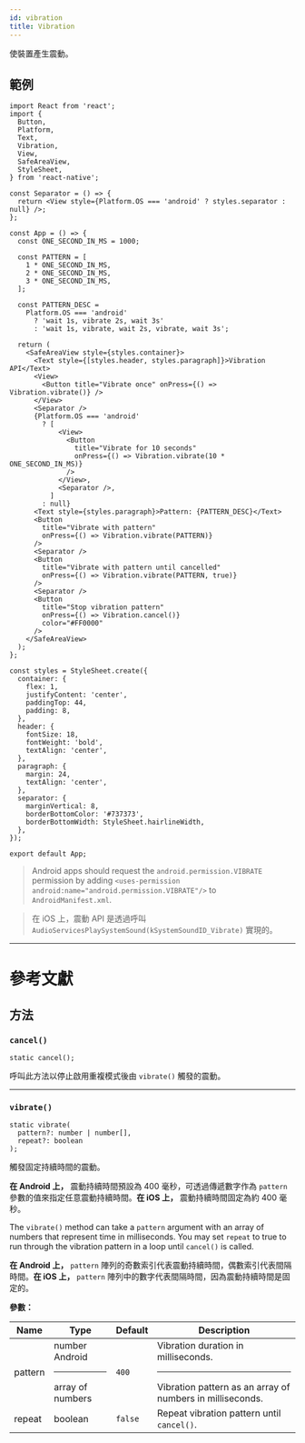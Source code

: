 ```yaml
---
id: vibration
title: Vibration
---
```


使裝置產生震動。

## 範例

```SnackPlayer name=Vibration&supportedPlatforms=ios,android
import React from 'react';
import {
  Button,
  Platform,
  Text,
  Vibration,
  View,
  SafeAreaView,
  StyleSheet,
} from 'react-native';

const Separator = () => {
  return <View style={Platform.OS === 'android' ? styles.separator : null} />;
};

const App = () => {
  const ONE_SECOND_IN_MS = 1000;

  const PATTERN = [
    1 * ONE_SECOND_IN_MS,
    2 * ONE_SECOND_IN_MS,
    3 * ONE_SECOND_IN_MS,
  ];

  const PATTERN_DESC =
    Platform.OS === 'android'
      ? 'wait 1s, vibrate 2s, wait 3s'
      : 'wait 1s, vibrate, wait 2s, vibrate, wait 3s';

  return (
    <SafeAreaView style={styles.container}>
      <Text style={[styles.header, styles.paragraph]}>Vibration API</Text>
      <View>
        <Button title="Vibrate once" onPress={() => Vibration.vibrate()} />
      </View>
      <Separator />
      {Platform.OS === 'android'
        ? [
            <View>
              <Button
                title="Vibrate for 10 seconds"
                onPress={() => Vibration.vibrate(10 * ONE_SECOND_IN_MS)}
              />
            </View>,
            <Separator />,
          ]
        : null}
      <Text style={styles.paragraph}>Pattern: {PATTERN_DESC}</Text>
      <Button
        title="Vibrate with pattern"
        onPress={() => Vibration.vibrate(PATTERN)}
      />
      <Separator />
      <Button
        title="Vibrate with pattern until cancelled"
        onPress={() => Vibration.vibrate(PATTERN, true)}
      />
      <Separator />
      <Button
        title="Stop vibration pattern"
        onPress={() => Vibration.cancel()}
        color="#FF0000"
      />
    </SafeAreaView>
  );
};

const styles = StyleSheet.create({
  container: {
    flex: 1,
    justifyContent: 'center',
    paddingTop: 44,
    padding: 8,
  },
  header: {
    fontSize: 18,
    fontWeight: 'bold',
    textAlign: 'center',
  },
  paragraph: {
    margin: 24,
    textAlign: 'center',
  },
  separator: {
    marginVertical: 8,
    borderBottomColor: '#737373',
    borderBottomWidth: StyleSheet.hairlineWidth,
  },
});

export default App;
```

> Android apps should request the `android.permission.VIBRATE` permission by adding `<uses-permission android:name="android.permission.VIBRATE"/>` to `AndroidManifest.xml`.

> 在 iOS 上，震動 API 是透過呼叫 `AudioServicesPlaySystemSound(kSystemSoundID_Vibrate)` 實現的。

---

# 參考文獻

## 方法

### `cancel()`

```tsx
static cancel();
```

呼叫此方法以停止啟用重複模式後由 `vibrate()` 觸發的震動。

---

### `vibrate()`

```tsx
static vibrate(
  pattern?: number | number[],
  repeat?: boolean
);
```

觸發固定持續時間的震動。

**在 Android 上，** 震動持續時間預設為 400 毫秒，可透過傳遞數字作為 `pattern` 參數的值來指定任意震動持續時間。**在 iOS 上，** 震動持續時間固定為約 400 毫秒。

The `vibrate()` method can take a `pattern` argument with an array of numbers that represent time in milliseconds. You may set `repeat` to true to run through the vibration pattern in a loop until `cancel()` is called.

**在 Android 上，** `pattern` 陣列的奇數索引代表震動持續時間，偶數索引代表間隔時間。**在 iOS 上，** `pattern` 陣列中的數字代表間隔時間，因為震動持續時間是固定的。

**參數：**

| Name    | Type                                                                     | Default | Description                                                                                       |
| ------- | ------------------------------------------------------------------------ | ------- | ------------------------------------------------------------------------------------------------- |
| pattern | number <div className="label android">Android</div><hr/>array of numbers | `400`   | Vibration duration in milliseconds.<hr/>Vibration pattern as an array of numbers in milliseconds. |
| repeat  | boolean                                                                  | `false` | Repeat vibration pattern until `cancel()`.                                                        |